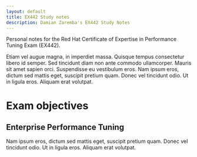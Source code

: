 ```yaml
---
layout: default
title: EX442 Study notes
description: Damian Zaremba's EX442 Study Notes
---
```


Personal notes for the Red Hat Certificate of Expertise in Performance Tuning Exam (EX442).

Etiam vel augue magna, in imperdiet massa. Quisque tempus consectetur libero id semper. Sed tincidunt diam non ante commodo ullamcorper. Mauris sit amet sapien orci. Suspendisse eu vestibulum eros. Nam ipsum eros, dictum sed mattis eget, suscipit pretium quam. Donec vel tincidunt odio. Ut in ligula eros. Aliquam erat volutpat.

# Exam objectives
## Enterprise Performance Tuning
Nam ipsum eros, dictum sed mattis eget, suscipit pretium quam. Donec vel tincidunt odio. Ut in ligula eros. Aliquam erat volutpat.
